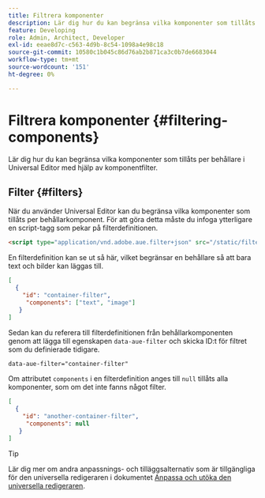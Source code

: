 ```yaml
---
title: Filtrera komponenter
description: Lär dig hur du kan begränsa vilka komponenter som tillåts per behållare i Universal Editor med hjälp av komponentfilter.
feature: Developing
role: Admin, Architect, Developer
exl-id: eeae8d7c-c563-4d9b-8c54-1098a4e98c18
source-git-commit: 10580c1b045c86d76ab2b871ca3c0b7de6683044
workflow-type: tm+mt
source-wordcount: '151'
ht-degree: 0%

---
```


# Filtrera komponenter {#filtering-components}

Lär dig hur du kan begränsa vilka komponenter som tillåts per behållare i Universal Editor med hjälp av komponentfilter.

## Filter {#filters}

När du använder Universal Editor kan du begränsa vilka komponenter som tillåts per behållarkomponent. För att göra detta måste du infoga ytterligare en script-tagg som pekar på filterdefinitionen.

```html
<script type="application/vnd.adobe.aue.filter+json" src="/static/filter-definition.json"></script>
```

En filterdefinition kan se ut så här, vilket begränsar en behållare så att bara text och bilder kan läggas till.

```json
[
  {
    "id": "container-filter",
     "components": ["text", "image"]
   }
]
```

Sedan kan du referera till filterdefinitionen från behållarkomponenten genom att lägga till egenskapen `data-aue-filter` och skicka ID:t för filtret som du definierade tidigare.

```html
data-aue-filter="container-filter"
```

Om attributet `components` i en filterdefinition anges till `null` tillåts alla komponenter, som om det inte fanns något filter.

```json
[
  {
    "id": "another-container-filter",
     "components": null
   }
]
```

>[!TIP]
>
>Lär dig mer om andra anpassnings- och tilläggsalternativ som är tillgängliga för den universella redigeraren i dokumentet [Anpassa och utöka den universella redigeraren](/help/implementing/universal-editor/customizing.md).